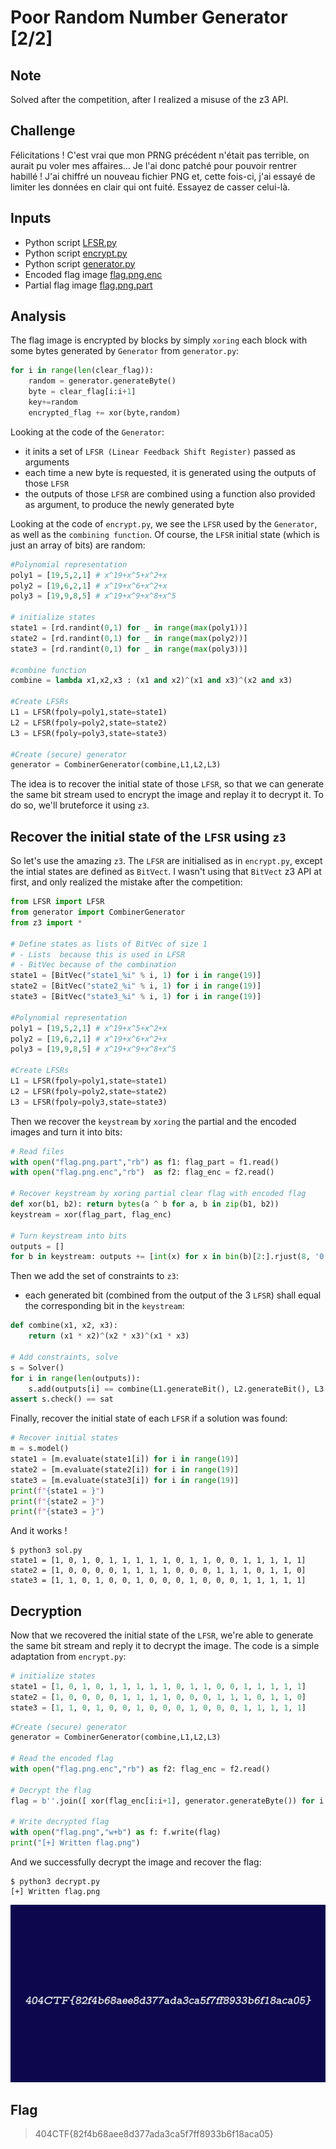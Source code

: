 # Poor Random Number Generator [2/2]

## Note
Solved after the competition, after I realized a misuse of the z3 API.

## Challenge
Félicitations ! C'est vrai que mon PRNG précédent n'était pas terrible, on aurait pu voler mes affaires...
Je l'ai donc patché pour pouvoir rentrer habillé ! J'ai chiffré un nouveau fichier PNG et, cette fois-ci, j'ai essayé de limiter les données en clair qui ont fuité. Essayez de casser celui-là.

## Inputs
- Python script [LFSR.py](./LFSR.py)
- Python script [encrypt.py](./encrypt.py)
- Python script [generator.py](./generator.py)
- Encoded flag image [flag.png.enc](./flag.png.flag)
- Partial flag image [flag.png.part](./flag.png.part)

## Analysis
The flag image is encrypted by blocks by simply `xoring` each block with some bytes generated by `Generator` from `generator.py`:

```python
for i in range(len(clear_flag)):
	random = generator.generateByte()
	byte = clear_flag[i:i+1]
	key+=random
	encrypted_flag += xor(byte,random)
```

Looking at the code of the `Generator`:
- it inits a set of `LFSR (Linear Feedback Shift Register)` passed as arguments
- each time a new byte is requested, it is generated using the outputs of those `LFSR`
- the outputs of those `LFSR` are combined using a function also provided as argument, to produce the newly generated byte


Looking at the code of `encrypt.py`, we see the `LFSR` used by the `Generator`, as well as the `combining function`. Of course, the `LFSR` initial state (which is just an array of bits) are random:

```python
#Polynomial representation
poly1 = [19,5,2,1] # x^19+x^5+x^2+x
poly2 = [19,6,2,1] # x^19+x^6+x^2+x
poly3 = [19,9,8,5] # x^19+x^9+x^8+x^5

# initialize states
state1 = [rd.randint(0,1) for _ in range(max(poly1))]
state2 = [rd.randint(0,1) for _ in range(max(poly2))]
state3 = [rd.randint(0,1) for _ in range(max(poly3))]

#combine function
combine = lambda x1,x2,x3 : (x1 and x2)^(x1 and x3)^(x2 and x3)

#Create LFSRs
L1 = LFSR(fpoly=poly1,state=state1)
L2 = LFSR(fpoly=poly2,state=state2)
L3 = LFSR(fpoly=poly3,state=state3)

#Create (secure) generator
generator = CombinerGenerator(combine,L1,L2,L3)
```

The idea is to recover the initial state of those `LFSR`, so that we can generate the same bit stream used to encrypt the image and replay it to decrypt it. To do so, we'll bruteforce it using `z3`.

## Recover the initial state of the `LFSR` using `z3`
So let's use the amazing `z3`. The `LFSR` are initialised as in `encrypt.py`, except the intial states are defined as `BitVect`. I wasn't using that `BitVect` z3 API at first, and only realized the mistake after the competition:

```python
from LFSR import LFSR
from generator import CombinerGenerator
from z3 import *

# Define states as lists of BitVec of size 1
# - Lists  because this is used in LFSR
# - BitVec because of the combination
state1 = [BitVec("state1_%i" % i, 1) for i in range(19)]
state2 = [BitVec("state2_%i" % i, 1) for i in range(19)]
state3 = [BitVec("state3_%i" % i, 1) for i in range(19)]

#Polynomial representation
poly1 = [19,5,2,1] # x^19+x^5+x^2+x
poly2 = [19,6,2,1] # x^19+x^6+x^2+x
poly3 = [19,9,8,5] # x^19+x^9+x^8+x^5

#Create LFSRs
L1 = LFSR(fpoly=poly1,state=state1)
L2 = LFSR(fpoly=poly2,state=state2)
L3 = LFSR(fpoly=poly3,state=state3)
```

Then we recover the `keystream` by `xoring` the partial and the encoded images and turn it into bits:

```python
# Read files
with open("flag.png.part","rb") as f1: flag_part = f1.read()
with open("flag.png.enc","rb")  as f2: flag_enc = f2.read()

# Recover keystream by xoring partial clear flag with encoded flag
def xor(b1, b2): return bytes(a ^ b for a, b in zip(b1, b2))
keystream = xor(flag_part, flag_enc)

# Turn keystream into bits
outputs = []
for b in keystream: outputs += [int(x) for x in bin(b)[2:].rjust(8, '0') ]
```

Then we add the set of constraints to `z3`:
- each generated bit (combined from the output of the 3 `LFSR`) shall equal the corresponding bit in the `keystream`:

```python
def combine(x1, x2, x3):
    return (x1 * x2)^(x2 * x3)^(x1 * x3)

# Add constraints, solve
s = Solver()
for i in range(len(outputs)):
    s.add(outputs[i] == combine(L1.generateBit(), L2.generateBit(), L3.generateBit()))
assert s.check() == sat
```

Finally, recover the initial state of each `LFSR` if a solution was found:

```python
# Recover initial states
m = s.model()
state1 = [m.evaluate(state1[i]) for i in range(19)]
state2 = [m.evaluate(state2[i]) for i in range(19)]
state3 = [m.evaluate(state3[i]) for i in range(19)]
print(f"{state1 = }")
print(f"{state2 = }")
print(f"{state3 = }")
```

And it works !

```console
$ python3 sol.py
state1 = [1, 0, 1, 0, 1, 1, 1, 1, 1, 0, 1, 1, 0, 0, 1, 1, 1, 1, 1]
state2 = [1, 0, 0, 0, 0, 1, 1, 1, 1, 0, 0, 0, 1, 1, 1, 0, 1, 1, 0]
state3 = [1, 1, 0, 1, 0, 0, 1, 0, 0, 0, 1, 0, 0, 0, 1, 1, 1, 1, 1]
```

## Decryption
Now that we recovered the initial state of the `LFSR`, we're able to generate the same bit stream and reply it to decrypt the image. The code is a simple adaptation from `encrypt.py`:

```python
# initialize states
state1 = [1, 0, 1, 0, 1, 1, 1, 1, 1, 0, 1, 1, 0, 0, 1, 1, 1, 1, 1]
state2 = [1, 0, 0, 0, 0, 1, 1, 1, 1, 0, 0, 0, 1, 1, 1, 0, 1, 1, 0]
state3 = [1, 1, 0, 1, 0, 0, 1, 0, 0, 0, 1, 0, 0, 0, 1, 1, 1, 1, 1]
```

```python
#Create (secure) generator
generator = CombinerGenerator(combine,L1,L2,L3)

# Read the encoded flag
with open("flag.png.enc","rb") as f2: flag_enc = f2.read()

# Decrypt the flag
flag = b''.join([ xor(flag_enc[i:i+1], generator.generateByte()) for i in range(len(flag_enc)) ])

# Write decrypted flag
with open("flag.png","w+b") as f: f.write(flag)
print("[+] Written flag.png")
```

And we successfully decrypt the image and recover the flag:

```console
$ python3 decrypt.py
[+] Written flag.png
```

![flag.png](./flag.png)

## Flag
> 404CTF{82f4b68aee8d377ada3ca5f7ff8933b6f18aca05}
